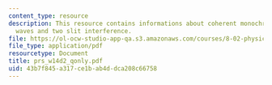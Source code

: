 ```yaml
---
content_type: resource
description: This resource contains informations about coherent monochromatic plane
  waves and two slit interference.
file: https://ol-ocw-studio-app-qa.s3.amazonaws.com/courses/8-02-physics-ii-electricity-and-magnetism-spring-2007/43b7f845a317ce1bab4ddca208c66758_prs_w14d2_qonly.pdf
file_type: application/pdf
resourcetype: Document
title: prs_w14d2_qonly.pdf
uid: 43b7f845-a317-ce1b-ab4d-dca208c66758
---
```

